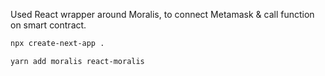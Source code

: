 Used React wrapper around Moralis, to connect Metamask & call function on smart contract.

```bash
npx create-next-app .
```


```bash
yarn add moralis react-moralis
```
